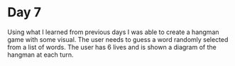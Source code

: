 # Day 7

Using what I learned from previous days I was able to create a hangman game with some visual. The user needs to guess a word randomly selected from a list of words. The user has 6 lives and is shown a diagram of the hangman at each turn.
